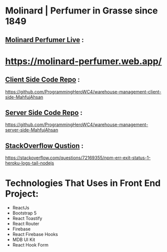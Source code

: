 # Molinard | Perfumer in Grasse since 1849
## [Molinard Perfumer Live](https://molinard-perfumer.web.app/) : 
# https://molinard-perfumer.web.app/

## [Client Side Code Repo](https://molinard-perfumer.web.app/) : 
https://github.com/ProgrammingHeroWC4/warehouse-management-client-side-MahfujAhsan

## [Server Side Code Repo](https://molinard-perfumer.web.app/) : 
https://github.com/ProgrammingHeroWC4/warehouse-management-server-side-MahfujAhsan

## [StackOverflow Qustion](https://molhttps://stackoverflow.com/questions/72169355/npm-err-exit-status-1-heroku-logs-tail-nodejs) : 
https://stackoverflow.com/questions/72169355/npm-err-exit-status-1-heroku-logs-tail-nodejs

# Technologies That Uses in Front End Project:
* ReactJs
* Bootstrap 5
* React Toastify
* React Router
* Firebase
* React Firebase Hooks
* MDB UI Kit
* React Hook Form